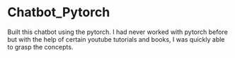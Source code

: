 # Chatbot_Pytorch
Built this chatbot using the pytorch. I had never worked with pytorch before but with the help of certain youtube tutorials and books, I was quickly able to grasp the concepts. 

